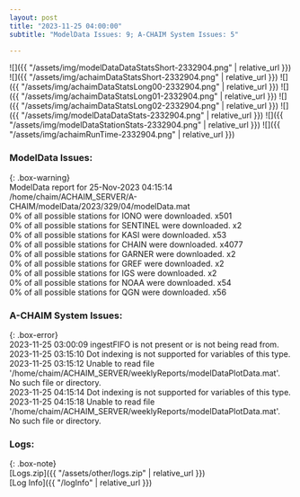 ```yaml
---
layout: post
title: "2023-11-25 04:00:00"
subtitle: "ModelData Issues: 9; A-CHAIM System Issues: 5"

---
```


![]({{ "/assets/img/modelDataDataStatsShort-2332904.png" | relative_url }})
![]({{ "/assets/img/achaimDataStatsShort-2332904.png" | relative_url }})
![]({{ "/assets/img/achaimDataStatsLong00-2332904.png" | relative_url }})
![]({{ "/assets/img/achaimDataStatsLong01-2332904.png" | relative_url }})
![]({{ "/assets/img/achaimDataStatsLong02-2332904.png" | relative_url }})
![]({{ "/assets/img/modelDataDataStats-2332904.png" | relative_url }})
![]({{ "/assets/img/modelDataStationStats-2332904.png" | relative_url }})
![]({{ "/assets/img/achaimRunTime-2332904.png" | relative_url }})


### ModelData Issues:  
  
{: .box-warning}  
 ModelData report for 25-Nov-2023 04:15:14   
 /home/chaim/ACHAIM_SERVER/A-CHAIM/modelData/2023/329/04/modelData.mat   
 0% of all possible stations for IONO were downloaded. x501   
 0% of all possible stations for SENTINEL were downloaded. x2   
 0% of all possible stations for KASI were downloaded. x53   
 0% of all possible stations for CHAIN were downloaded. x4077   
 0% of all possible stations for GARNER were downloaded. x2   
 0% of all possible stations for GREF were downloaded. x2   
 0% of all possible stations for IGS were downloaded. x2   
 0% of all possible stations for NOAA were downloaded. x54   
 0% of all possible stations for QGN were downloaded. x56   
  
### A-CHAIM System Issues:  
  
{: .box-error}  
2023-11-25 03:00:09 ingestFIFO is not present or is not being read from.  
2023-11-25 03:15:10 Dot indexing is not supported for variables of this type.  
2023-11-25 03:15:12 Unable to read file '/home/chaim/ACHAIM_SERVER/weeklyReports/modelDataPlotData.mat'. No such file or directory.  
2023-11-25 04:15:14 Dot indexing is not supported for variables of this type.  
2023-11-25 04:15:18 Unable to read file '/home/chaim/ACHAIM_SERVER/weeklyReports/modelDataPlotData.mat'. No such file or directory.  

### Logs:  
  
{: .box-note}  
[Logs.zip]({{ "/assets/other/logs.zip" | relative_url }})  
[Log Info]({{ "/logInfo" | relative_url }})  
